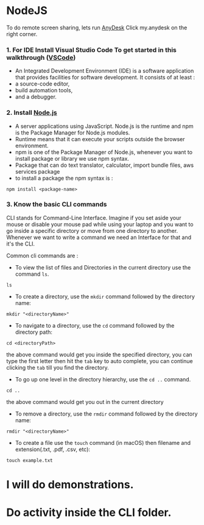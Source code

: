 # NodeJS 
To do remote screen sharing, lets run <a href = "https://anydesk.com/en">AnyDesk</a> Click my.anydesk on the right corner.

### 1. For IDE Install Visual Studio Code To get started in this walkthrough (<a href = "https://code.visualstudio.com/download">VSCode</a>)

- An Integrated Development Environment (IDE) is a software application that provides facilities for software development. 
It consists of at least : 
- a source-code editor, 
- build automation tools,
- and a debugger.

### 2. Install <a href = "https://nodejs.org/en/download">Node.js </a>

- A server applications using JavaScript. Node.js is the runtime and npm is the Package Manager for Node.js modules.
- Runtime means that it can execute your scripts outside the browser environment.
- npm is one of the Package Manager of Node.js, whenever you want to install package or library we use npm syntax.
- Package that can do text translator, calculator, import bundle files, aws services package
- to install a package the npm syntax is : 

``` 
npm install <package-name>

```

### 3. Know the basic CLI commands
<p>CLI stands for Command-Line Interface. Imagine if you set aside your mouse or disable your mouse pad while using your laptop and you want to go inside a specific directory or move from one directory to another. Whenever we want to write a command we need an Interface for that and it's the CLI.</p>

<p>Common cli commands are : </p>

- To view the list of files and Directories in the current directory use the command `ls`.
```
ls
```

- To create a directory, use the `mkdir` command followed by the directory name:

```
mkdir "<directoryName>"
```

- To navigate to a directory, use the `cd` command followed by the directory path:

```
cd <directoryPath>
```
the above command would get you inside the specified directory, you can type the first letter then hit the `tab` key to auto complete, you can continue clicking the `tab` till you find the directory. 

- To go up one level in the directory hierarchy, use the `cd ..` command.

```
cd ..
```
the above command would get you out in the current directory

- To remove a directory, use the `rmdir` command followed by the directory name:

```
rmdir "<directoryName>"

```

- To create a file use the `touch` command (in macOS) then filename and extension(.txt, .pdf, .csv, etc):
```
touch example.txt
```
# I will do demonstrations.
# Do activity inside the CLI folder.




